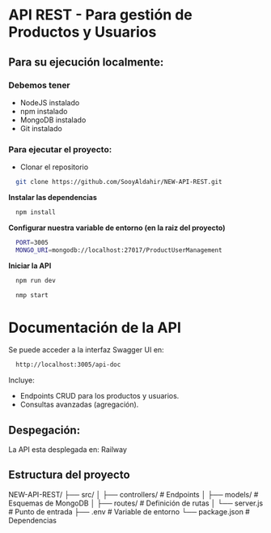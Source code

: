 # API REST  - Para gestión de Productos y Usuarios

## Para su ejecución localmente:

### Debemos tener
- NodeJS instalado
- npm instalado
- MongoDB instalado
- Git instalado

### Para ejecutar el proyecto:
- Clonar el repositorio
```bash
  git clone https://github.com/SooyAldahir/NEW-API-REST.git
```

**Instalar las dependencias**
```bash
  npm install
```


**Configurar nuestra variable de entorno (en la raiz del proyecto)**
```bash
  PORT=3005
  MONGO_URI=mongodb://localhost:27017/ProductUserManagement
```

**Iniciar la API**
```bash
  npm run dev

  nmp start
```

# Documentación de la API

Se puede acceder a la interfaz Swagger UI en:
```bash
  http://localhost:3005/api-doc
```
Incluye:
- Endpoints CRUD para los productos y usuarios.
- Consultas avanzadas (agregación).

## Despegación:
La API esta desplegada en: Railway

## Estructura del proyecto

NEW-API-REST/
├── src/
│   ├── controllers/    # Endpoints
│   ├── models/         # Esquemas de MongoDB
│   ├── routes/         # Definición de rutas
│   └── server.js       # Punto de entrada
├── .env                # Variable de entorno
└── package.json        # Dependencias